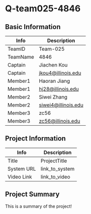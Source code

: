 # Q-team025-4846

## Basic Information

|   Info      |        Description     |
| ----------- | ---------------------- |
| TeamID      |        Team-025        |
| TeamName    |         4846           |
| Captain     |       Jiachen Kou      |
| Captain     |  jkou4@illinois.edu    |
| Member1     |       Haoran Jiang     |
| Member1     |   hj28@illinois.edu    |
| Member2     |       Siwei Zhang      |
| Member2     |   siwei4@illinois.edu  |
| Member3     |           zc56         |
| Member3     |   zc56@illinois.edu    |

## Project Information

|   Info      |        Description     |
| ----------- | ---------------------- |
|  Title      |       ProjectTitle     |
| System URL  |      link_to_system    |
| Video Link  |      link_to_video     |

## Project Summary

This is a summary of the project!
